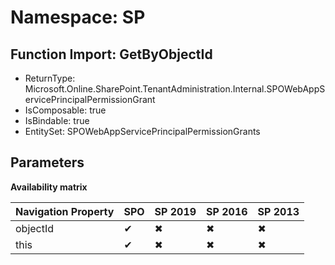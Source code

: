 # Namespace: SP

## Function Import: GetByObjectId

- ReturnType: Microsoft.Online.SharePoint.TenantAdministration.Internal.SPOWebAppServicePrincipalPermissionGrant
- IsComposable: true
- IsBindable: true
- EntitySet: SPOWebAppServicePrincipalPermissionGrants

## Parameters

**Availability matrix**

Navigation Property | SPO | SP 2019 | SP 2016 | SP 2013
----------|-----|---------|---------|--------
objectId | ✔ | ✖ | ✖ | ✖
this | ✔ | ✖ | ✖ | ✖
